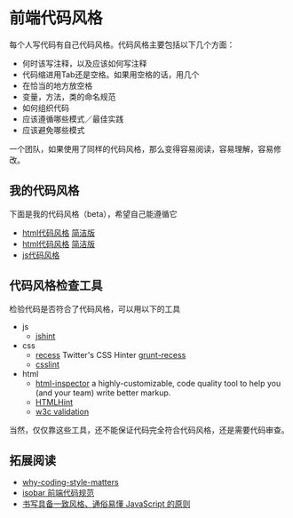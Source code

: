 # 前端代码风格
每个人写代码有自己代码风格。代码风格主要包括以下几个方面：
* 何时该写注释，以及应该如何写注释
* 代码缩进用Tab还是空格。如果用空格的话，用几个
* 在恰当的地方放空格
* 变量，方法，类的命名规范
* 如何组织代码
* 应该遵循哪些模式／最佳实践
* 应该避免哪些模式

一个团队，如果使用了同样的代码风格，那么变得容易阅读，容易理解，容易修改。    

## 我的代码风格
下面是我的代码风格（beta），希望自己能遵循它
* [html代码风格](html-style.md) [简洁版](html-style-simple.md)
* [html代码风格](css-style.md) [简洁版](css-style-simple.md)
* [js代码风格](javascript-style.md)

## 代码风格检查工具
检验代码是否符合了代码风格，可以用以下的工具
* js
	* [jshint](jshint.md)
* css
	* [recess](https://github.com/twitter/recess) Twitter's CSS Hinter [grunt-recess](https://www.npmjs.org/package/grunt-recess)
	* [csslint](csslint.md)
* html
	* [html-inspector](https://github.com/philipwalton/html-inspector) a highly-customizable, code quality tool to help you (and your team) write better markup.
	* [HTMLHint](https://github.com/yaniswang/HTMLHint)
	* [w3c validation](http://validator.w3.org/nu/)

当然，仅仅靠这些工具，还不能保证代码完全符合代码风格，还是需要代码审查。

## 拓展阅读
* [why-coding-style-matters](http://www.smashingmagazine.com/2012/10/25/why-coding-style-matters/)
* [isobar 前端代码规范](http://coderlmn.github.io/code-standards/)
* [书写具备一致风格、通俗易懂 JavaScript 的原则](https://github.com/rwaldron/idiomatic.js/tree/master/translations/zh_CN)

